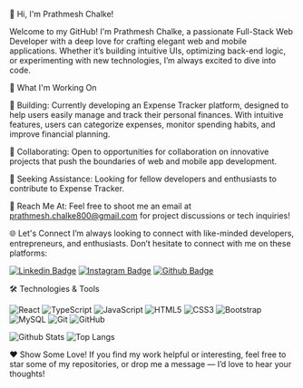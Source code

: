 👋 Hi, I'm Prathmesh Chalke!

Welcome to my GitHub! I'm Prathmesh Chalke, a passionate Full-Stack Web Developer with a deep love for crafting elegant web and mobile applications. Whether it’s building intuitive UIs, optimizing back-end logic, or experimenting with new technologies, I’m always excited to dive into code.

🚀 What I'm Working On

🔨 Building: Currently developing an Expense Tracker platform, designed to help users easily manage and track their personal finances. With intuitive features, users can categorize expenses, monitor spending habits, and improve financial planning.

🤝 Collaborating: Open to opportunities for collaboration on innovative projects that push the boundaries of web and mobile app development.

🌱 Seeking Assistance: Looking for fellow developers and enthusiasts to contribute to Expense Tracker.

📧 Reach Me At: Feel free to shoot me an email at prathmesh.chalke800@gmail.com for project discussions or tech inquiries!

🌐 Let's Connect
I’m always looking to connect with like-minded developers, entrepreneurs, and enthusiasts. Don’t hesitate to connect with me on these platforms:


[![Linkedin Badge](https://img.shields.io/badge/-prathmeshchalke-white?style=flat-square&logo=Linkedin&logoColor=blue&link=https://www.linkedin.com/in/prathmesh-chalke-138926201/)](https://www.linkedin.com/in/prathmesh-chalke-138926201/)
[![Instagram Badge](https://img.shields.io/badge/-_prathm_22-white?style=flat-square&logo=instagram&logoColor=purple&link=https://www.instagram.com/_prathm__22/)](https://www.instagram.com/_prathm__22/)
[![Github Badge](https://img.shields.io/badge/-PrathmeshChalke-white?style=flat-square&logo=github&logoColor=black&link=https://github.com/PrathmeshChalke/)](https://github.com/PrathmeshChalke/)


🛠️ Technologies & Tools

![React](https://img.shields.io/badge/-React-white?style=flat-square&logo=react)
![TypeScript](https://img.shields.io/badge/-TypeScript-white?style=flat-square&logo=typescript)
![JavaScript](https://img.shields.io/badge/-JavaScript-white?style=flat-square&logo=javascript)
![HTML5](https://img.shields.io/badge/-HTML5-white?style=flat-square&logo=html5)
![CSS3](https://img.shields.io/badge/-CSS3-white?style=flat-square&logo=css3&logoColor=1572B6)
![Bootstrap](https://img.shields.io/badge/-Bootstrap-white?style=flat-square&logo=bootstrap)
![MySQL](https://img.shields.io/badge/-MySQL-white?style=flat-square&logo=mysql)
![Git](https://img.shields.io/badge/-Git-white?style=flat-square&logo=git)
![GitHub](https://img.shields.io/badge/-GitHub-white?style=flat-square&logo=github&logoColor=black)



![Github Stats](https://github-readme-stats.vercel.app/api?username=PrathmeshChalke&count_private=true&show_icons=true&include_all_commits=true&theme=system)
![Top Langs](https://github-readme-stats.vercel.app/api/top-langs/?username=PrathmeshChalke&hide=TeX&layout=compact&theme=system)



❤️ Show Some Love!
If you find my work helpful or interesting, feel free to star some of my repositories, or drop me a message — I’d love to hear your thoughts!
